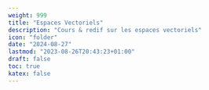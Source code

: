 ```yaml
---
weight: 999
title: "Espaces Vectoriels"
description: "Cours & redif sur les espaces vectoriels"
icon: "folder"
date: "2024-08-27"
lastmod: "2023-08-26T20:43:23+01:00"
draft: false
toc: true
katex: false
---
```

